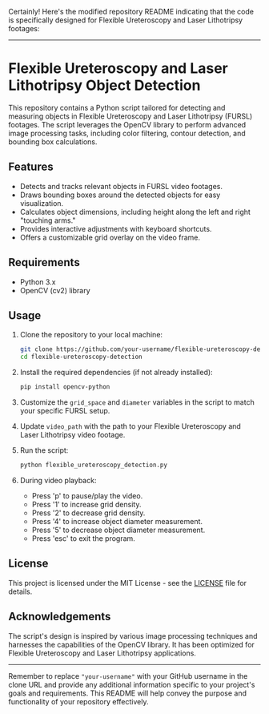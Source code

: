 Certainly! Here's the modified repository README indicating that the code is specifically designed for Flexible Ureteroscopy and Laser Lithotripsy footages:

---

# Flexible Ureteroscopy and Laser Lithotripsy Object Detection

This repository contains a Python script tailored for detecting and measuring objects in Flexible Ureteroscopy and Laser Lithotripsy (FURSL) footages. The script leverages the OpenCV library to perform advanced image processing tasks, including color filtering, contour detection, and bounding box calculations.

## Features

- Detects and tracks relevant objects in FURSL video footages.
- Draws bounding boxes around the detected objects for easy visualization.
- Calculates object dimensions, including height along the left and right "touching arms."
- Provides interactive adjustments with keyboard shortcuts.
- Offers a customizable grid overlay on the video frame.

## Requirements

- Python 3.x
- OpenCV (cv2) library

## Usage

1. Clone the repository to your local machine:

   ```bash
   git clone https://github.com/your-username/flexible-ureteroscopy-detection.git
   cd flexible-ureteroscopy-detection
   ```

2. Install the required dependencies (if not already installed):

   ```bash
   pip install opencv-python
   ```

3. Customize the `grid_space` and `diameter` variables in the script to match your specific FURSL setup.

4. Update `video_path` with the path to your Flexible Ureteroscopy and Laser Lithotripsy video footage.

5. Run the script:

   ```bash
   python flexible_ureteroscopy_detection.py
   ```

6. During video playback:
   - Press 'p' to pause/play the video.
   - Press '1' to increase grid density.
   - Press '2' to decrease grid density.
   - Press '4' to increase object diameter measurement.
   - Press '5' to decrease object diameter measurement.
   - Press 'esc' to exit the program.

## License

This project is licensed under the MIT License - see the [LICENSE](LICENSE) file for details.

## Acknowledgements

The script's design is inspired by various image processing techniques and harnesses the capabilities of the OpenCV library. It has been optimized for Flexible Ureteroscopy and Laser Lithotripsy applications.

---

Remember to replace `"your-username"` with your GitHub username in the clone URL and provide any additional information specific to your project's goals and requirements. This README will help convey the purpose and functionality of your repository effectively.
